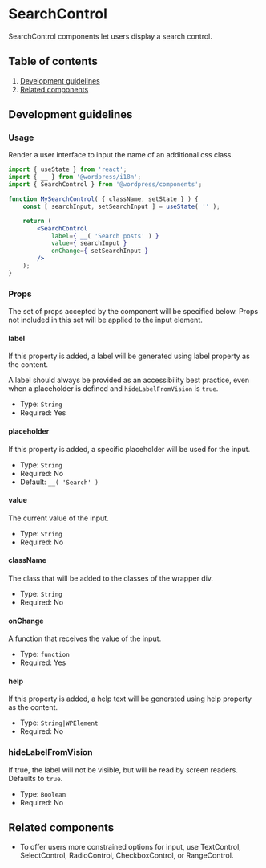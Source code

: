 # SearchControl

SearchControl components let users display a search control.


## Table of contents

1. [Development guidelines](#development-guidelines)
2. [Related components](#related-components)

## Development guidelines

### Usage

Render a user interface to input the name of an additional css class.

```jsx
import { useState } from 'react';
import { __ } from '@wordpress/i18n';
import { SearchControl } from '@wordpress/components';

function MySearchControl( { className, setState } ) {
    const [ searchInput, setSearchInput ] = useState( '' );

    return (
        <SearchControl
            label={ __( 'Search posts' ) }
            value={ searchInput }
            onChange={ setSearchInput }
        />
    );
}
```

### Props

The set of props accepted by the component will be specified below.
Props not included in this set will be applied to the input element.

#### label

If this property is added, a label will be generated using label property as the content.

A label should always be provided as an accessibility best practice, even when a placeholder is defined
and `hideLabelFromVision` is `true`.

-   Type: `String`
-   Required: Yes

#### placeholder

If this property is added, a specific placeholder will be used for the input.

-   Type: `String`
-   Required: No
-   Default: `__( 'Search' )`

#### value

The current value of the input.

-   Type: `String`
-   Required: No

#### className

The class that will be added to the classes of the wrapper div.

-   Type: `String`
-   Required: No

#### onChange

A function that receives the value of the input.

-   Type: `function`
-   Required: Yes

#### help

If this property is added, a help text will be generated using help property as the content.

-   Type: `String|WPElement`
-   Required: No

### hideLabelFromVision

If true, the label will not be visible, but will be read by screen readers. Defaults to `true`.

-   Type: `Boolean`
-   Required: No

## Related components

-   To offer users more constrained options for input, use TextControl, SelectControl, RadioControl, CheckboxControl, or RangeControl.
